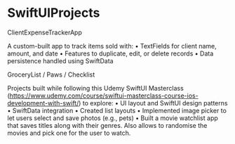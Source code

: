 # SwiftUIProjects

ClientExpenseTrackerApp

A custom-built app to track items sold with:
	•	TextFields for client name, amount, and date
	•	Features to duplicate, edit, or delete records
	•	Data persistence handled using SwiftData

GroceryList / Paws / Checklist

Projects built while following this Udemy SwiftUI Masterclass (https://www.udemy.com/course/swiftui-masterclass-course-ios-development-with-swift/) to explore:
	•	UI layout and SwiftUI design patterns
	•	SwiftData integration
	•	Created list layouts
	•	Implemented image picker to let users select and save photos (e.g., pets)
	•	Built a movie watchlist app that saves titles along with their genres. Also allows to randomise the movies and pick one for the user to watch. 
